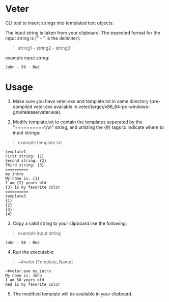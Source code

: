 # Veter
CLI tool to insert strings into templated text objects. 

The input string is taken from your clipboard. The expected format for the input string is (" - " is the delimiter):
>string1 - string2 - string3 

example input string:
```
John - 50 - Red
```

# Usage

1) Make sure you have veter.exe and template.txt in same directory (pre-compiled veter.exe available in veter/target/x86_64-pc-windows-gnu/release/veter.exe).
    
2) Modify template.txt to contain the templates seperated by the "==========\r\n" string, and utilizing the {#} tags to indicate where to input strings:

>example template.txt

```
template1
First string: {1}
Second string: {2}
Third string: {3}
==========
my_intro
My name is: {1}
I am {2} years old
{3} is my favorite color
==========
template3
{1}
{2}
{3}
{4}
```
3) Copy a valid string to your clipboard like the following:
>example input string
```
John - 50 - Red
```

4) Run the executable:
>~#veter [Template_Name]

```
~#veter.exe my_intro
My name is: John
I am 50 years old
Red is my favorite color
```

5) The modified template will be available in your clipboard.

